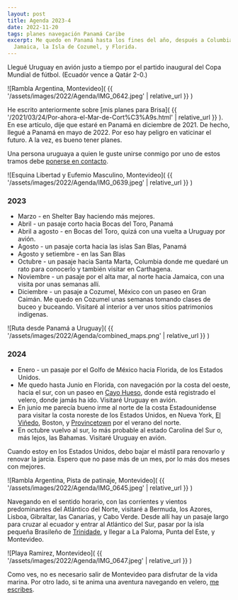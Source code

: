 ```yaml
---
layout: post
title: Agenda 2023-4
date: 2022-11-20
tags: planes navegación Panamá Caribe
excerpt: Me quedo en Panamá hasta los fines del año, después a Columbia,
  Jamaica, la Isla de Cozumel, y Florida.
---
```


Llegué Uruguay en avión justo a tiempo por el partido inaugural del
Copa Mundial de fútbol. (Ecuadór vence a Qatár 2-0.)

![Rambla Argentina, Montevideo](
  {{ '/assets/images/2022/Agenda/IMG_0642.jpeg' | relative_url }}
)

He escrito anteriormente sobre [mis planes para Brisa](
  {{ '/2021/03/24/Por-ahora-el-Mar-de-Cort%C3%A9s.html' | relative_url }}
). En ese artículo, dije que estaré en Panamá en diciembre de 2021. De hecho,
llegué a Panamá en mayo de 2022.
Por eso hay peligro en vaticinar el futuro.
A la vez, es bueno tener planes.

Una persona uruguaya a quien le guste unirse conmigo por uno de estos tramos
debe [ponerse en contacto][conecta].

![Esquina Libertad y Eufemio Masculino, Montevideo](
  {{ '/assets/images/2022/Agenda/IMG_0639.jpeg' | relative_url }}
)

### 2023
- Marzo - en Shelter Bay haciendo más mejores.
- Abril - un pasaje corto hacia Bocas del Toro, Panamá
- Abril a agosto - en Bocas del Toro, quizá con una vuelta a Uruguay por avión.
- Agosto - un pasaje corta hacia las islas San Blas, Panamá
- Agosto y setiembre - en las San Blas
- Octubre - un pasaje hacia Santa Marta, Columbia donde me quedaré un rato para
  conocerlo y también visitar en Carthagena.
- Noviembre - un pasaje por el alta mar, al norte hacia Jamaica, con una visita
  por unas semanas allí.
- Diciembre - un pasaje a Cozumel, México con un paseo en Gran Caimán.
  Me quedo en Cozumel unas semanas tomando clases de buceo y buceando.
  Visitaré al interior a ver unos sitios patrimonios indígenas.

![Ruta desde Panamá a Uruguay](
  {{ '/assets/images/2022/Agenda/combined_maps.png' | relative_url }}
)

### 2024
- Enero - un pasaje por el Golfo de México hacia Florida, de los Estados Unidos.
- Me quedo hasta Junio en Florida, con navegación por la costa del oeste, hacia
  el sur, con un paseo en [Cayo Hueso][hueso], donde está registrado el velero,
  donde jamás ha ido.  Visitaré Uruguay en avión.
- En junio me parecía bueno irme al norte de la costa Estadounidense para
  visitar la costa noreste de los Estados Unidos, en Nueva York,
  [El Viñedo][mv], Boston, y [Provincetown][ptown] por el verano del norte.
- En octubre vuelvo al sur, lo más probable al estado Carolina del Sur
  o, más lejos, las Bahamas. Visitaré Uruguay en avión.

Cuando estoy en los Estados Unidos, debo bajar el mástil para renovarlo y
renovar la jarcia. Espero que no pase más de un mes, por lo más dos meses
con mejores.

![Rambla Argentina, Pista de patinaje, Montevideo](
  {{ '/assets/images/2022/Agenda/IMG_0645.jpeg' | relative_url }}
)

Navegando en el sentido horario, con las corrientes y vientos predominantes del
Atlántico del Norte, visitaré a Bermuda, los Azores, Lisboa, Gibraltar, las
Canarias, y Cabo Verde. Desde allí hay un
pasaje largo para cruzar al ecuador y entrar al Atlántico del Sur,
pasar por la isla pequeña Brasileño de [Trinidade][trin], y llegar a
La Paloma, Punta del Este, y Montevideo.

![Playa Ramirez, Montevideo](
  {{ '/assets/images/2022/Agenda/IMG_0647.jpeg' | relative_url }}
)

Como ves, no es necesario salir de Montevideo para disfrutar de la vida
marina. Por otro lado, si te anima una aventura navegando en velero,
[me escribes][conecta].

[mv]: https://es.wikipedia.org/wiki/Martha%27s_Vineyard
[hueso]: https://es.wikipedia.org/wiki/Cayo_Hueso
[trin]: https://es.wikipedia.org/wiki/Isla_de_Trinidad_(Brasil)
[ptown]: https://es.wikipedia.org/wiki/Provincetown
[conecta]: mailto:navegante@brisa.uy?Subject=Pasajes
